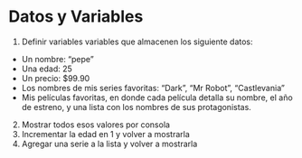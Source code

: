 # Datos y Variables

1. Definir variables variables que almacenen los siguiente datos:

-   Un nombre: “pepe”
-   Una edad: 25
-   Un precio: $99.90
-   Los nombres de mis series favoritas: “Dark”, “Mr Robot”, “Castlevania”
-   Mis películas favoritas, en donde cada película detalla su nombre, el año de estreno, y una lista con los nombres de sus protagonistas.

2. Mostrar todos esos valores por consola
3. Incrementar la edad en 1 y volver a mostrarla
4. Agregar una serie a la lista y volver a mostrarla
